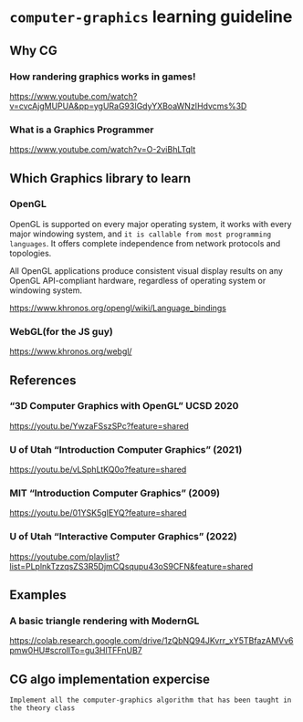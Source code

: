 # `computer-graphics` learning guideline

## Why CG

### How randering graphics works in games!

<https://www.youtube.com/watch?v=cvcAjgMUPUA&pp=ygURaG93IGdyYXBoaWNzIHdvcms%3D>

### What is a Graphics Programmer

<https://www.youtube.com/watch?v=O-2viBhLTqIt>

## Which Graphics library to learn

### OpenGL

OpenGL is supported on every major operating system, it works with every major windowing system, and `it is callable from most programming languages`. It offers complete independence from network protocols and topologies.

All OpenGL applications produce consistent visual display results on any OpenGL API-compliant hardware, regardless of operating system or windowing system.

<https://www.khronos.org/opengl/wiki/Language_bindings>

### WebGL(for the JS guy)

<https://www.khronos.org/webgl/>

## References

### “3D Computer Graphics with OpenGL” UCSD 2020

<https://youtu.be/YwzaFSszSPc?feature=shared>

### U of Utah “Introduction Computer Graphics” (2021)

<https://youtu.be/vLSphLtKQ0o?feature=shared>

### MIT “Introduction Computer Graphics” (2009)

<https://youtu.be/01YSK5gIEYQ?feature=shared>

### U of Utah “Interactive Computer Graphics” (2022)

<https://youtube.com/playlist?list=PLplnkTzzqsZS3R5DjmCQsqupu43oS9CFN&feature=shared>

## Examples

### A basic triangle rendering with ModernGL

<https://colab.research.google.com/drive/1zQbNQ94JKvrr_xY5TBfazAMVv6pmw0HU#scrollTo=gu3HlTFFnUB7>

## CG algo implementation expercise

`Implement all the computer-graphics algorithm that has been taught in the theory class`
